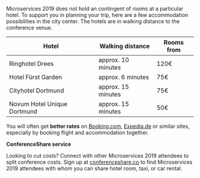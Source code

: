 Microservices 2019 does not hold an contingent of rooms at a particular hotel. To support you in planning your trip, here are a few accommodation possibilities in the city center. The hotels are in walking distance to the conference venue.

<table class="table">
<thead>
<tr>
<th><strong>Hotel</strong></th>
<th><strong>Walking distance</strong></th>
<th><strong>Rooms from</strong></th>
</tr>
</thead>
<tbody>
<tr>
<td>Ringhotel Drees</td>
<td>approx. 10 minutes</td>
<td>120€</td>
</tr>
<tr>
<td>Hotel Fürst Garden</td>
<td>approx. 6 minutes</td>
<td>75€</td>
</tr>
<tr>
<td>Cityhotel Dortmund</td>
<td>approx. 15 minutes</td>
<td>75€</td>
</tr>
<tr>
<td>Novum Hotel Unique Dortmund</td>
<td>approx. 15 minutes</td>
<td>50€</td>
</tr>
</tbody>
</table>

You will often get <strong>better rates</strong> on [Booking.com](https://www.booking.com), [Expedia.de](https://www.expedia.de) or similar sites, especially by booking flight and accommodation together.

**ConferenceShare service**

Looking to cut costs? Connect with other Microservices 2019 attendees to split conference costs. Sign up at [conferenceshare.co](https://www.conferenceshare.co) to find Microservices 2019 attendees with whom you can share hotel room, taxi, or car rental.
